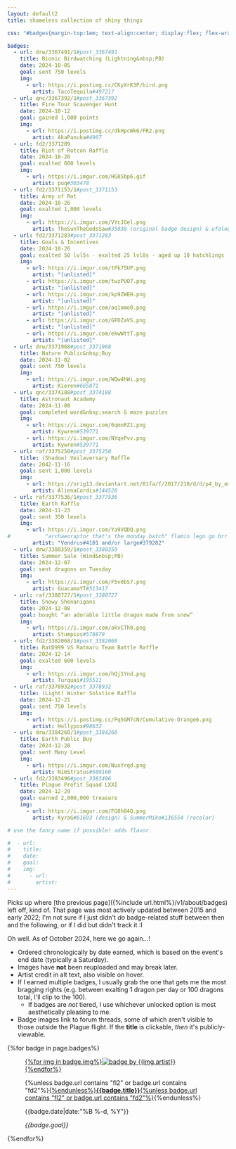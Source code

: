 ```yaml
---
layout: default2
title: shameless collection of shiny things

css: "#badges{margin-top:1em; text-align:center; display:flex; flex-wrap:wrap;} figure{width:46%; display:inline-block; background:#efefef; margin:2%; padding:.5em; border-radius:5px;} figure img{padding-top:.5em;} figure p{margin:.25em 0;} .b-title{line-height:1.15;} .b-info{font-size:.85em; margin-bottom:.5em;} .b-info p:last-child{margin-top:.5em;} @media only screen and (min-width:55em) {figure{max-width:30%; margin:1.5%;}}"

badges:
  - url: drw/3367491/1#post_3367491
    title: Bionic Birdwatching (Lightning&nbsp;PB)
    date: 2024-10-05
    goal: sent 750 levels
    img:
      - url: https://i.postimg.cc/CKyXrK3P/bird.png
        artist: TacoTequila#497217
  - url: qnc/3367392/1#post_3367392
    title: Fire Tour Scavenger Hunt
    date: 2024-10-12
    goal: gained 1,000 points
    img:
      - url: https://i.postimg.cc/dkHpcWk6/FR2.png
        artist: AkaPanuka#4907
  - url: fd2/3371209
    title: Riot of Rotcon Raffle
    date: 2024-10-26
    goal: exalted 600 levels
    img:
      - url: https://i.imgur.com/HG8Sbp6.gif
        artist: puq#303478
  - url: fd2/3371153/1#post_3371153
    title: Army of Rot
    date: 2024-10-26
    goal: exalted 1,000 levels
    img:
      - url: https://i.imgur.com/VYcJGel.png
        artist: TheSunTheGodsSaw#35038 (original badge design) & ufology#296565 (recolors)
  - url: fd2/3371283#post_3371283
    title: Goals & Incentives
    date: 2024-10-26
    goal: exalted 50 lvl5s · exalted 25 lvl8s · aged up 10 hatchlings · exalted 5 daily bonuses · hatched 1 fodder nest · raided the AH 5 times
    img:
      - url: https://i.imgur.com/tPk75UP.png
        artist: "[unlisted]"
      - url: https://i.imgur.com/twzPUO7.png
        artist: "[unlisted]"
      - url: https://i.imgur.com/kp9ZWEH.png
        artist: "[unlisted]"
      - url: https://i.imgur.com/aq1amo0.png
        artist: "[unlisted]"
      - url: https://i.imgur.com/GFDZaVS.png
        artist: "[unlisted]"
      - url: https://i.imgur.com/ekwWttT.png
        artist: "[unlisted]"
  - url: drw/3371968#post_3371968
    title: Nature Public&nbsp;Buy
    date: 2024-11-02
    goal: sent 750 levels
    img:
      - url: https://i.imgur.com/WQw4hWi.png
        artist: Kieren#665871
  - url: qnc/3374188#post_3374188
    title: Astronaut Academy
    date: 2024-11-08
    goal: completed word&nbsp;search & maze puzzles
    img:
      - url: https://i.imgur.com/6qmnRZ1.png
        artist: Kywren#539771
      - url: https://i.imgur.com/NYqePvv.png
        artist: Kywren#539771
  - url: raf/3375250#post_3375250
    title: (Shadow) Veilaversary Raffle
    date: 2042-11-16
    goal: sent 1,000 levels
    img:
      - url: https://orig13.deviantart.net/81fa/f/2017/210/d/d/p4_by_empressfiraya-dbi65t6.gif
        artist: AlienaCordis#144520
  - url: raf/3377536/1#post_3377536
    title: Earth Raffle
    date: 2024-11-23
    goal: sent 350 levels
    img:
      - url: https://i.imgur.com/Ya9VQDQ.png
#           "archaeoraptor that's the monday batch" flamin lego go brr
        artist: "Vendrus#4101 and/or large#379282"
  - url: drw/3380359/1#post_3380359
    title: Summer Sale (Wind&nbsp;PB)
    date: 2024-12-07
    goal: sent dragons on Tuesday
    img:
      - url: https://i.imgur.com/F5v0bS7.png
        artist: GuacamaYT#513417
  - url: raf/3380727/1#post_3380727
    title: Snowy Shenanigans
    date: 2024-12-08
    goal: bought “an adorable little dragon made from snow”
    img:
      - url: https://i.imgur.com/akvCTh0.png
        artist: Stumpios#578879
  - url: fd2/3382068/1#post_3382068
    title: RatD999 VS Ratmaru Team Battle Raffle
    date: 2024-12-14
    goal: exalted 600 levels 
    img:
      - url: https://i.imgur.com/hQj1Ynd.png
        artist: Turquai#195511
  - url: raf/3378932#post_3378932
    title: (Light) Winter Solstice Raffle
    date: 2024-12-21
    goal: sent 750 levels
    img:
      - url: https://i.postimg.cc/Pq5GM7cN/Cumulative-Orange6.png
        artist: Hollypox#98632
  - url: drw/3384260/1#post_3384260
    title: Earth Public Buy
    date: 2024-12-28
    goal: sent Many Level
    img:
      - url: https://i.imgur.com/NuxYrqd.png
        artist: NimStratus#589160
  - url: fd2/3383496#post_3383496
    title: Plague Profit Squad LXXI
    date: 2024-12-29
    goal: earned 2,000,000 treasure
    img:
      - url: https://i.imgur.com/FG8h84Q.png
        artist: KyraG#61693 (design) & SummerMiko#136554 (recolor)

# use the fancy name if possible! adds flavor.

#  - url: 
#    title: 
#    date: 
#    goal: 
#    img:
#      - url: 
#        artist: 
---
```

Picks up where [the previous page]({%include url.html%}/v1/about/badges) left off, kind of. That page was most actively updated between 2015 and early 2022; I'm not sure if I just didn't *do* badge-related stuff between then and the following, or if I did but didn't track it :I

Oh well. As of October&nbsp;2024, here we go again...!

- Ordered chronologically by date earned, which is based on the event's end date (typically a Saturday).
- Images have **not** been reuploaded and may break later.
- Artist credit in alt text, also visible on hover.
- If I earned multiple badges, I usually grab the one that gets me the most bragging rights (e.g. between exalting 1 dragon per day or 100 dragons total, I'll clip to the 100).
	- If badges are *not* tiered, I use whichever unlocked option is most aesthetically pleasing to me.
- Badge images link to forum threads, some of which aren't visible to those outside the Plague flight. If the **title** is clickable, *then* it's publicly-viewable.

<div id="badges" class="small">{%for badge in page.badges%}<figure>
	<a href="https://www1.flightrising.com/forums/{{badge.url}}">{%for img in badge.img%}<img src="{{img.url}}" alt="badge by {{img.artist}}" title="by {{img.artist}}"/>{%endfor%}</a>
	<figcaption>
		<p class="b-title">{%unless badge.url contains "fl2" or badge.url contains "fd2"%}<a href="https://www1.flightrising.com/forums/{{badge.url}}">{%endunless%}<b>{{badge.title}}</b>{%unless badge.url contains "fl2" or badge.url contains "fd2"%}</a>{%endunless%}</p>
		<div class="b-info">
			<p>{{badge.date|date:"%B %-d, %Y"}}</p>
			<p><i>{{badge.goal}}</i></p>
		</div>
	</figcaption>
</figure>{%endfor%}</div>